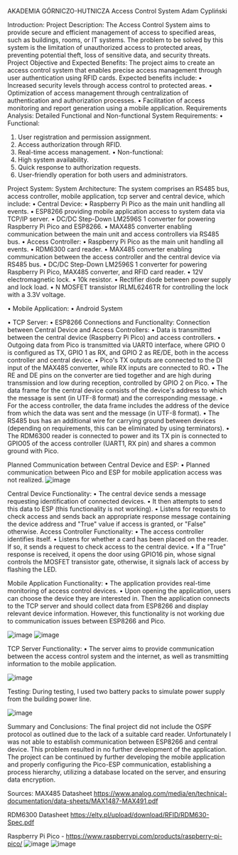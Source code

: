 AKADEMIA GÓRNICZO-HUTNICZA
Access Control System
Adam Cypliński


Introduction:
Project Description: The Access Control System aims to provide secure and efficient management of access to specified areas, such as buildings, rooms, or IT systems. The problem to be solved by this system is the limitation of unauthorized access to protected areas, preventing potential theft, loss of sensitive data, and security threats.
Project Objective and Expected Benefits: The project aims to create an access control system that enables precise access management through user authentication using RFID cards. Expected benefits include:
•	Increased security levels through access control to protected areas.
•	Optimization of access management through centralization of authentication and authorization processes.
•	Facilitation of access monitoring and report generation using a mobile application.
Requirements Analysis:
Detailed Functional and Non-functional System Requirements:
•	Functional:
1.	User registration and permission assignment.
2.	Access authorization through RFID.
3.	Real-time access management.
•	Non-functional:
1.	High system availability.
2.	Quick response to authorization requests.
3.	User-friendly operation for both users and administrators.

Project System:
System Architecture: The system comprises an RS485 bus, access controller, mobile application, tcp server and central device, which include:
•	Central Device:
•	Raspberry Pi Pico as the main unit handling all events.
•	ESP8266 providing mobile application access to system data via TCP/IP server.
•	DC/DC Step-Down LM2596S 1 converter for powering Raspberry Pi Pico and ESP8266.
•	MAX485 converter enabling communication between the main unit and access controllers via RS485 bus.
•	Access Controller:
•	Raspberry Pi Pico as the main unit handling all events.
•	RDM6300 card reader.
•	MAX485 converter enabling communication between the access controller and the central device via RS485 bus.
•	DC/DC Step-Down LM2596S 1 converter for powering Raspberry Pi Pico, MAX485 converter, and RFID card reader.
•	12V electromagnetic lock.
•	10k resistor.
•	Rectifier diode between power supply and lock load.
•	N MOSFET transistor IRLML6246TR for controlling the lock with a 3.3V voltage.

•	Mobile Application:
•	Android System

•	TCP Server:
•	ESP8266
Connections and Functionality:
Connection between Central Device and Access Controllers:
•	Data is transmitted between the central device (Raspberry Pi Pico) and access controllers.
•	Outgoing data from Pico is transmitted via UART0 interface, where GPIO 0 is configured as TX, GPIO 1 as RX, and GPIO 2 as RE/DE, both in the access controller and central device.
•	Pico's TX outputs are connected to the DI input of the MAX485 converter, while RX inputs are connected to RO.
•	The RE and DE pins on the converter are tied together and are high during transmission and low during reception, controlled by GPIO 2 on Pico.
•	The data frame for the central device consists of the device's address to which the message is sent (in UTF-8 format) and the corresponding message.
•	For the access controller, the data frame includes the address of the device from which the data was sent and the message (in UTF-8 format).
•	The RS485 bus has an additional wire for carrying ground between devices (depending on requirements, this can be eliminated by using terminators).
•	The RDM6300 reader is connected to power and its TX pin is connected to GPIO05 of the access controller (UART1, RX pin) and shares a common ground with Pico.

Planned Communication between Central Device and ESP:
•	Planned communication between Pico and ESP for mobile application access was not realized.
![image](https://github.com/cypele/Access-Control-System/assets/124002511/f2d192b4-7f20-4fa1-8276-326d647c6095)













Central Device Functionality:
•	The central device sends a message requesting identification of connected devices.
•	It then attempts to send this data to ESP (this functionality is not working).
•	Listens for requests to check access and sends back an appropriate response message containing the device address and "True" value if access is granted, or "False" otherwise.
Access Controller Functionality:
•	The access controller identifies itself.
•	Listens for whether a card has been placed on the reader. If so, it sends a request to check access to the central device.
•	If a "True" response is received, it opens the door using GPIO16 pin, whose signal controls the MOSFET transistor gate, otherwise, it signals lack of access by flashing the LED.




Mobile Application Functionality:
•	The application provides real-time monitoring of access control devices.
•	Upon opening the application, users can choose the device they are interested in. Then the application connects to the TCP server and should collect data from ESP8266 and display relevant device information. However, this functionality is not working due to communication issues between ESP8266 and Pico.


![image](https://github.com/cypele/Access-Control-System/assets/124002511/ba98a711-b073-4b02-bb04-8ab640dca01a)
![image](https://github.com/cypele/Access-Control-System/assets/124002511/66d9b2a7-281d-47ec-8070-950cd9f1626a)



















TCP Server Functionality:
•	The server aims to provide communication between the access control system and the internet, as well as transmitting information to the mobile application.

![image](https://github.com/cypele/Access-Control-System/assets/124002511/f18aa20a-be95-4d46-b6ed-de582b7bce3f)


Testing: During testing, I used two battery packs to simulate power supply from the building power line.

 ![image](https://github.com/cypele/Access-Control-System/assets/124002511/009c4179-ea45-4d2e-938d-515d26c7f754)





Summary and Conclusions: The final project did not include the OSPF protocol as outlined due to the lack of a suitable card reader. Unfortunately I was not able to establish communication between ESP8266 and central device. 
This problem resulted in no further development of the application.
The project can be continued by further developing the mobile application and properly configuring the Pico-ESP communication, establishing a process hierarchy, utilizing a database located on the server, and ensuring data encryption.


Sources:
MAX485 Datasheet https://www.analog.com/media/en/technical-documentation/data-sheets/MAX1487-MAX491.pdf

RDM6300 Datasheet https://elty.pl/upload/download/RFID/RDM630-Spec.pdf

Raspberry Pi Pico - https://www.raspberrypi.com/products/raspberry-pi-pico/
![image](https://github.com/cypele/Access-Control-System/assets/124002511/4915612b-c439-44f0-af01-b57a397788cc)
![image](https://github.com/cypele/Access-Control-System/assets/124002511/c3558108-4205-4349-a92d-35e6d7de6548)

 

